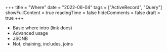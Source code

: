 +++
title = "Where"
date = "2022-06-04"
tags = ["ActiveRecord", "Query"]
showFullContent = true
readingTime = false
hideComments = false
draft = true
+++

- Basic where intro (link docs)
- Advanced usage
- JSONB
- Not, chaining, includes, joins
